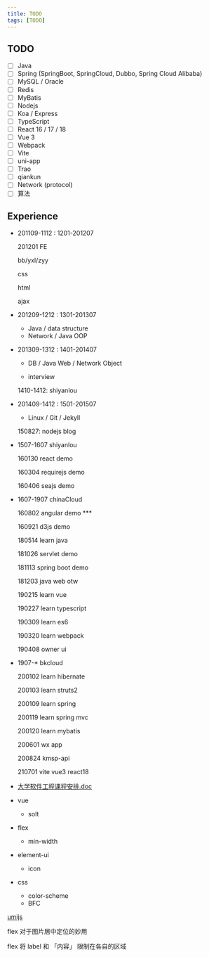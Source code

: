 ```yaml
---
title: TODO
tags: [TODO]
---
```


## TODO

- [ ] Java
- [ ] Spring (SpringBoot, SpringCloud, Dubbo, Spring Cloud Alibaba)
- [ ] MySQL / Oracle
- [ ] Redis
- [ ] MyBatis
- [ ] Nodejs
- [ ] Koa / Express
- [ ] TypeScript
- [ ] React 16 / 17 / 18
- [ ] Vue 3
- [ ] Webpack
- [ ] Vite
- [ ] uni-app
- [ ] Trao
- [ ] qiankun
- [ ] Network (protocol)
- [ ] 算法

## Experience

- 201109-1112 : 1201-201207

  201201 FE

  bb/yxl/zyy

  css

  html

  ajax

- 201209-1212 : 1301-201307

  - Java / data structure
  - Network / Java OOP

- 201309-1312 : 1401-201407

  - DB / Java Web / Network Object

  - interview

  1410-1412: shiyanlou

- 201409-1412 : 1501-201507

  - Linux / Git / Jekyll

  150827: nodejs blog

- 1507-1607 shiyanlou

  160130 react demo

  160304 requirejs demo

  160406 seajs demo

- 1607-1907 chinaCloud

  160802 angular demo \*\*\*

  160921 d3js demo

  180514 learn java

  181026 servlet demo

  181113 spring boot demo

  181203 java web otw

  190215 learn vue

  190227 learn typescript

  190309 learn es6

  190320 learn webpack

  190408 owner ui

- 1907-\* bkcloud

  200102 learn hibernate

  200103 learn struts2

  200109 learn spring

  200119 learn spring mvc

  200120 learn mybatis

  200601 wx app

  200824 kmsp-api

  210701 vite vue3 react18

- [大学软件工程课程安排.doc](https://www.docin.com/p-454877706.html)

- vue
  - solt
- flex
  - min-width
- element-ui
  - icon
- css
  - color-scheme
  - BFC

[umijs](https://umijs.org/)

flex 对于图片居中定位的妙用

flex 将 label 和 「内容」 限制在各自的区域
